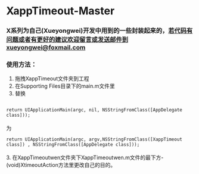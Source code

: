 # XappTimeout-Master

### X系列为自己(Xueyongwei)开发中用到的一些封装起来的，若代码有问题或者有更好的建议欢迎留言或发送邮件到xueyongwei@foxmail.com

### 使用方法：
1. 拖拽XappTimeout文件夹到工程         
2. 在Supporting Files目录下的main.m文件里        
3. 替换         
<code>
return UIApplicationMain(argc, nil, NSStringFromClass([AppDelegate class]));
</code> 
<br>   为<br>
<code>
return UIApplicationMain(argc, argv,NSStringFromClass([XappTimeout class]) , NSStringFromClass([AppDelegate class])); 
</code>  <br>    
3. 在XappTimeoutwen文件夹下XappTimeoutwen.m文件的最下方-(void)XtimeoutAction方法里更改自己的目的。    


